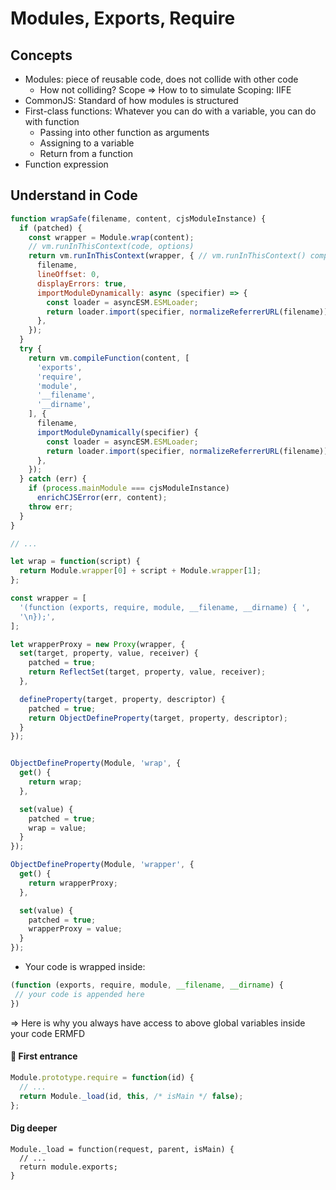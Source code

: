 # Modules, Exports, Require

## Concepts
- Modules: piece of reusable code, does not collide with other code
  - How not colliding? Scope => How to to simulate Scoping: IIFE
- CommonJS: Standard of how modules is structured
- First-class functions: Whatever you can do with a variable, you can do with function
  - Passing into other function as arguments
  - Assigning to a variable
  - Return from a function
- Function expression

## Understand in Code
```js
function wrapSafe(filename, content, cjsModuleInstance) {
  if (patched) {
    const wrapper = Module.wrap(content);
    // vm.runInThisContext(code, options)
    return vm.runInThisContext(wrapper, { // vm.runInThisContext() compiles code, runs it within the context of the current global and returns the result
      filename,
      lineOffset: 0,
      displayErrors: true,
      importModuleDynamically: async (specifier) => {
        const loader = asyncESM.ESMLoader;
        return loader.import(specifier, normalizeReferrerURL(filename));
      },
    });
  }
  try {
    return vm.compileFunction(content, [
      'exports',
      'require',
      'module',
      '__filename',
      '__dirname',
    ], {
      filename,
      importModuleDynamically(specifier) {
        const loader = asyncESM.ESMLoader;
        return loader.import(specifier, normalizeReferrerURL(filename));
      },
    });
  } catch (err) {
    if (process.mainModule === cjsModuleInstance)
      enrichCJSError(err, content);
    throw err;
  }
}

// ...

let wrap = function(script) {
  return Module.wrapper[0] + script + Module.wrapper[1];
};

const wrapper = [
  '(function (exports, require, module, __filename, __dirname) { ',
  '\n});',
];

let wrapperProxy = new Proxy(wrapper, {
  set(target, property, value, receiver) {
    patched = true;
    return ReflectSet(target, property, value, receiver);
  },

  defineProperty(target, property, descriptor) {
    patched = true;
    return ObjectDefineProperty(target, property, descriptor);
  }
});


ObjectDefineProperty(Module, 'wrap', {
  get() {
    return wrap;
  },

  set(value) {
    patched = true;
    wrap = value;
  }
});

ObjectDefineProperty(Module, 'wrapper', {
  get() {
    return wrapperProxy;
  },

  set(value) {
    patched = true;
    wrapperProxy = value;
  }
});
```

* Your code is wrapped inside:
```js
(function (exports, require, module, __filename, __dirname) {
 // your code is appended here
})
```
=> Here is why you always have access to above global variables inside your code ERMFD

#### 🚪 First entrance 
```js
Module.prototype.require = function(id) {
  // ...
  return Module._load(id, this, /* isMain */ false);
};
```
#### Dig deeper
```
Module._load = function(request, parent, isMain) {
  // ...
  return module.exports;
}
```
